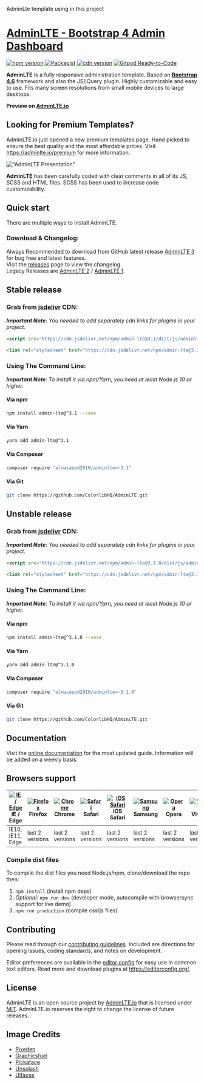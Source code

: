 AdminLte template using in this project


# [AdminLTE - Bootstrap 4 Admin Dashboard](https://adminlte.io)

[![npm version](https://img.shields.io/npm/v/admin-lte/latest.svg)](https://www.npmjs.com/package/admin-lte)
[![Packagist](https://img.shields.io/packagist/v/almasaeed2010/adminlte.svg)](https://packagist.org/packages/almasaeed2010/adminlte)
[![cdn version](https://data.jsdelivr.com/v1/package/npm/admin-lte/badge)](https://www.jsdelivr.com/package/npm/admin-lte)
[![Gitpod Ready-to-Code](https://img.shields.io/badge/Gitpod-Ready--to--Code-blue?logo=gitpod)](https://gitpod.io/from-referrer/)

**AdminLTE** is a fully responsive administration template. Based on **[Bootstrap 4.6](https://getbootstrap.com/)** framework and also the JS/jQuery plugin.
Highly customizable and easy to use. Fits many screen resolutions from small mobile devices to large desktops.

**Preview on [AdminLTE.io](https://adminlte.io/themes/v3)**

## Looking for Premium Templates?

AdminLTE.io just opened a new premium templates page. Hand picked to ensure the best quality and the most affordable
prices. Visit <https://adminlte.io/premium> for more information.

!["AdminLTE Presentation"](https://adminlte.io/AdminLTE3.png "AdminLTE Presentation")

**AdminLTE** has been carefully coded with clear comments in all of its JS, SCSS and HTML files.
SCSS has been used to increase code customizability.

## Quick start
There are multiple ways to install AdminLTE.

### Download & Changelog:
Always Recommended to download from GitHub latest release [AdminLTE 3](https://github.com/ColorlibHQ/AdminLTE/releases/latest) for bug free and latest features.\
Visit the [releases](https://github.com/ColorlibHQ/AdminLTE/releases) page to view the changelog.\
Legacy Releases are [AdminLTE 2](https://github.com/ColorlibHQ/AdminLTE/releases/tag/v2.4.18) / [AdminLTE 1](https://github.com/ColorlibHQ/AdminLTE/releases/tag/1.3.1).

## Stable release
### Grab from [jsdelivr](https://www.jsdelivr.com/package/npm/admin-lte) CDN:
_**Important Note**: You needed to add separately cdn links for plugins in your project._
```html
<script src="https://cdn.jsdelivr.net/npm/admin-lte@3.1/dist/js/adminlte.min.js"></script>
```
```html
<link rel="stylesheet" href="https://cdn.jsdelivr.net/npm/admin-lte@3.1/dist/css/adminlte.min.css">
```
### Using The Command Line:
_**Important Note**: To install it via npm/Yarn, you need at least Node.js 10 or higher._
#### Via npm
```bash
npm install admin-lte@^3.1 --save
```
#### Via Yarn
```bash
yarn add admin-lte@^3.1
```
#### Via Composer
```bash
composer require "almasaeed2010/adminlte=~3.1"
```
#### Via Git
```bash
git clone https://github.com/ColorlibHQ/AdminLTE.git
```

## Unstable release
### Grab from [jsdelivr](https://www.jsdelivr.com/package/npm/admin-lte) CDN:
_**Important Note**: You needed to add separately cdn links for plugins in your project._
```html
<script src="https://cdn.jsdelivr.net/npm/admin-lte@3.1.0/dist/js/adminlte.min.js"></script>
```
```html
<link rel="stylesheet" href="https://cdn.jsdelivr.net/npm/admin-lte@3.1.0/dist/css/adminlte.min.css">
```
### Using The Command Line:
_**Important Note**: To install it via npm/Yarn, you need at least Node.js 10 or higher._
#### Via npm
```bash
npm install admin-lte@^3.1.0 --save
```
#### Via Yarn
```bash
yarn add admin-lte@^3.1.0
```
#### Via Composer
```bash
composer require "almasaeed2010/adminlte=~3.1.0"
```
#### Via Git
```bash
git clone https://github.com/ColorlibHQ/AdminLTE.git
```

## Documentation

Visit the [online documentation](https://adminlte.io/docs/3.1/) for the most
updated guide. Information will be added on a weekly basis.

## Browsers support

| [<img src="https://raw.githubusercontent.com/alrra/browser-logos/master/src/edge/edge_48x48.png" alt="IE / Edge" width="24px" height="24px" />](http://godban.github.io/browsers-support-badges/)<br/>IE / Edge | [<img src="https://raw.githubusercontent.com/alrra/browser-logos/master/src/firefox/firefox_48x48.png" alt="Firefox" width="24px" height="24px" />](http://godban.github.io/browsers-support-badges/)<br/>Firefox | [<img src="https://raw.githubusercontent.com/alrra/browser-logos/master/src/chrome/chrome_48x48.png" alt="Chrome" width="24px" height="24px" />](http://godban.github.io/browsers-support-badges/)<br/>Chrome | [<img src="https://raw.githubusercontent.com/alrra/browser-logos/master/src/safari/safari_48x48.png" alt="Safari" width="24px" height="24px" />](http://godban.github.io/browsers-support-badges/)<br/>Safari | [<img src="https://raw.githubusercontent.com/alrra/browser-logos/master/src/safari-ios/safari-ios_48x48.png" alt="iOS Safari" width="24px" height="24px" />](http://godban.github.io/browsers-support-badges/)<br/>iOS Safari | [<img src="https://raw.githubusercontent.com/alrra/browser-logos/master/src/samsung-internet/samsung-internet_48x48.png" alt="Samsung" width="24px" height="24px" />](http://godban.github.io/browsers-support-badges/)<br/>Samsung | [<img src="https://raw.githubusercontent.com/alrra/browser-logos/master/src/opera/opera_48x48.png" alt="Opera" width="24px" height="24px" />](http://godban.github.io/browsers-support-badges/)<br/>Opera | [<img src="https://raw.githubusercontent.com/alrra/browser-logos/master/src/vivaldi/vivaldi_48x48.png" alt="Vivaldi" width="24px" height="24px" />](http://godban.github.io/browsers-support-badges/)<br/>Vivaldi | [<img src="https://raw.githubusercontent.com/alrra/browser-logos/master/src/electron/electron_48x48.png" alt="Electron" width="24px" height="24px" />](http://godban.github.io/browsers-support-badges/)<br/>Electron |
| --------- | --------- | --------- | --------- | --------- | --------- | --------- | --------- | --------- |
| IE10, IE11, Edge| last 2 versions| last 2 versions| last 2 versions| last 2 versions| last 2 versions| last 2 versions| last 2 versions| last 2 versions

### Compile dist files

To compile the dist files you need Node.js/npm, clone/download the repo then:

1. `npm install` (install npm deps)
2. _Optional:_ `npm run dev` (developer mode, autocompile with browsersync support for live demo)
3. `npm run production` (compile css/js files)


## Contributing

Please read through our [contributing guidelines](https://github.com/ColorlibHQ/AdminLTE/tree/master/.github/CONTRIBUTING.md). Included are directions for opening issues, coding standards, and notes on development.

Editor preferences are available in the [editor config](https://github.com/twbs/bootstrap/blob/main/.editorconfig) for easy use in common text editors. Read more and download plugins at <https://editorconfig.org/>.


## License

AdminLTE is an open source project by [AdminLTE.io](https://adminlte.io) that is licensed under [MIT](https://opensource.org/licenses/MIT).
AdminLTE.io reserves the right to change the license of future releases.

## Image Credits

- [Pixeden](http://www.pixeden.com/psd-web-elements/flat-responsive-showcase-psd)
- [Graphicsfuel](https://www.graphicsfuel.com/2013/02/13-high-resolution-blur-backgrounds/)
- [Pickaface](https://pickaface.net/)
- [Unsplash](https://unsplash.com/)
- [Uifaces](http://uifaces.com/)
